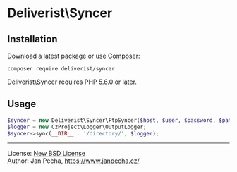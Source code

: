 
# Deliverist\Syncer

## Installation

[Download a latest package](https://github.com/deliverist/syncer/releases) or use [Composer](http://getcomposer.org/):

```
composer require deliverist/syncer
```

Deliverist\Syncer requires PHP 5.6.0 or later.


## Usage

``` php
$syncer = new Deliverist\Syncer\FtpSyncer($host, $user, $password, $path);
$logger = new CzProject\Logger\OutputLogger;
$syncer->sync(__DIR__ . '/directory/', $logger);
```

------------------------------

License: [New BSD License](license.md)
<br>Author: Jan Pecha, https://www.janpecha.cz/
